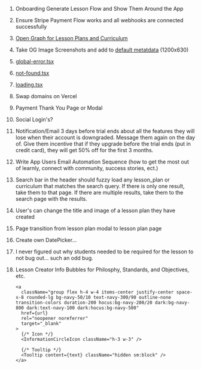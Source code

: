1. Onboarding Generate Lesson Flow and Show Them Around the App
2. Ensure Stripe Payment Flow works and all webhooks are connected successfully
3. [Open Graph for Lesson Plans and Curriculum](https://nextjs.org/docs/app/api-reference/file-conventions/metadata/opengraph-image)
4. Take OG Image Screenshots and add to [default metatdata](src/lib/meta/defaultMetadata.ts) (1200x630)
5. [global-error.tsx](src/app/global-error.tsx)
6. [not-found.tsx](src/app/not-found.tsx)
7. [loading.tsx](src/app/loading.tsx)
8. Swap domains on Vercel
9. Payment Thank You Page or Modal
10. Social Login's?
11. Notification/Email 3 days before trial ends about all the features they will lose when their account is downgraded. Message them again on the day of. Give them incentive that if they upgrade before the trial ends (put in credit card), they will get 50% off for the first 3 months.
12. Write App Users Email Automation Sequence (how to get the most out of learnly, connect with community, success stories, ect.)
13. Search bar in the header should fuzzy load any lesson_plan or curriculum that matches the search query. If there is only one result, take them to that page. If there are multiple results, take them to the search page with the results.
14. User's can change the title and image of a lesson plan they have created
15. Page transition from lesson plan modal to lesson plan page
16. Create own DatePicker...
17. I never figured out why students needed to be required for the lesson to not bug out... such an odd bug.
18. Lesson Creator Info Bubbles for Philosphy, Standards, and Objectives, etc.

    ```tsx
    <a
      className="group flex h-4 w-4 items-center justify-center space-x-8 rounded-lg bg-navy-50/10 text-navy-300/90 outline-none transition-colors duration-200 hocus:bg-navy-200/20 dark:bg-navy-800 dark:text-navy-100 dark:hocus:bg-navy-500"
      href={url}
      rel="noopener noreferrer"
      target="_blank"
    >
      {/* Icon */}
      <InformationCircleIcon className="h-3 w-3" />

      {/* Tooltip */}
      <Tooltip content={text} className="hidden sm:block" />
    </a>
    ```
